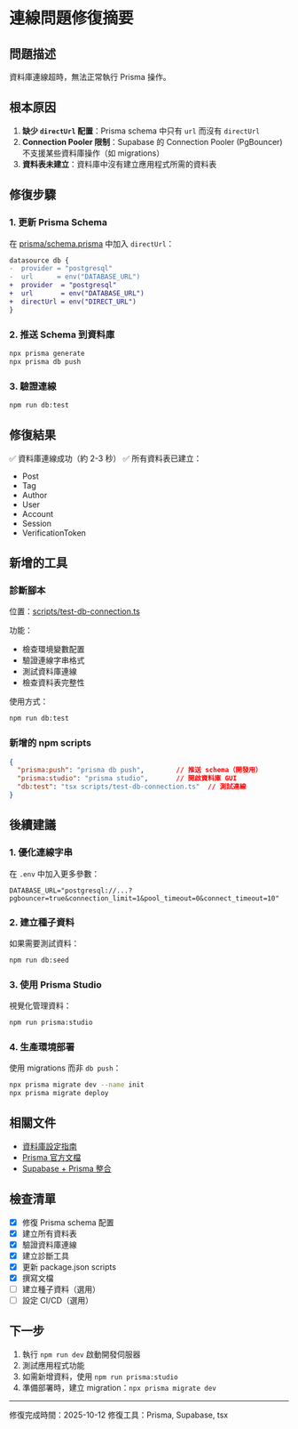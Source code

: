 # 連線問題修復摘要

## 問題描述
資料庫連線超時，無法正常執行 Prisma 操作。

## 根本原因
1. **缺少 `directUrl` 配置**：Prisma schema 中只有 `url` 而沒有 `directUrl`
2. **Connection Pooler 限制**：Supabase 的 Connection Pooler (PgBouncer) 不支援某些資料庫操作（如 migrations）
3. **資料表未建立**：資料庫中沒有建立應用程式所需的資料表

## 修復步驟

### 1. 更新 Prisma Schema
在 [prisma/schema.prisma](../prisma/schema.prisma) 中加入 `directUrl`：

```diff
datasource db {
-  provider = "postgresql"
-  url      = env("DATABASE_URL")
+  provider  = "postgresql"
+  url       = env("DATABASE_URL")
+  directUrl = env("DIRECT_URL")
}
```

### 2. 推送 Schema 到資料庫
```bash
npx prisma generate
npx prisma db push
```

### 3. 驗證連線
```bash
npm run db:test
```

## 修復結果

✅ 資料庫連線成功（約 2-3 秒）
✅ 所有資料表已建立：
   - Post
   - Tag
   - Author
   - User
   - Account
   - Session
   - VerificationToken

## 新增的工具

### 診斷腳本
位置：[scripts/test-db-connection.ts](../scripts/test-db-connection.ts)

功能：
- 檢查環境變數配置
- 驗證連線字串格式
- 測試資料庫連線
- 檢查資料表完整性

使用方式：
```bash
npm run db:test
```

### 新增的 npm scripts
```json
{
  "prisma:push": "prisma db push",        // 推送 schema（開發用）
  "prisma:studio": "prisma studio",       // 開啟資料庫 GUI
  "db:test": "tsx scripts/test-db-connection.ts"  // 測試連線
}
```

## 後續建議

### 1. 優化連線字串
在 `.env` 中加入更多參數：

```env
DATABASE_URL="postgresql://...?pgbouncer=true&connection_limit=1&pool_timeout=0&connect_timeout=10"
```

### 2. 建立種子資料
如果需要測試資料：

```bash
npm run db:seed
```

### 3. 使用 Prisma Studio
視覺化管理資料：

```bash
npm run prisma:studio
```

### 4. 生產環境部署
使用 migrations 而非 `db push`：

```bash
npx prisma migrate dev --name init
npx prisma migrate deploy
```

## 相關文件
- [資料庫設定指南](./DATABASE_SETUP.md)
- [Prisma 官方文檔](https://www.prisma.io/docs)
- [Supabase + Prisma 整合](https://supabase.com/docs/guides/integrations/prisma)

## 檢查清單

- [x] 修復 Prisma schema 配置
- [x] 建立所有資料表
- [x] 驗證資料庫連線
- [x] 建立診斷工具
- [x] 更新 package.json scripts
- [x] 撰寫文檔
- [ ] 建立種子資料（選用）
- [ ] 設定 CI/CD（選用）

## 下一步

1. 執行 `npm run dev` 啟動開發伺服器
2. 測試應用程式功能
3. 如需新增資料，使用 `npm run prisma:studio`
4. 準備部署時，建立 migration：`npx prisma migrate dev`

---

修復完成時間：2025-10-12
修復工具：Prisma, Supabase, tsx
